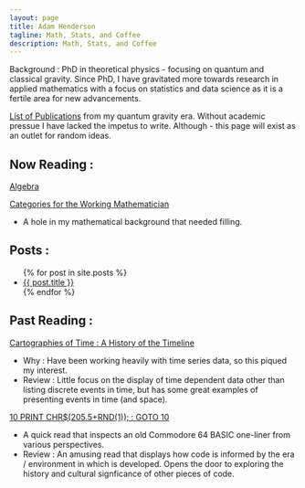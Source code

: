 ```yaml
---
layout: page
title: Adam Henderson
tagline: Math, Stats, and Coffee
description: Math, Stats, and Coffee
---
```


Background : PhD in theoretical physics - focusing on quantum and classical gravity. Since PhD, I have gravitated
more towards research in applied mathematics with a focus on statistics and data science as it is a fertile area
for new advancements. 

[List of Publications](http://inspirehep.net/author/profile/A.Henderson.1) from my quantum gravity era. Without academic
pressue I have lacked the impetus to write. Although - this page will exist as an outlet for random ideas.

Now Reading : 
-------------

[Algebra](https://www.amazon.com/Algebra-Graduate-Texts-Mathematics-v/dp/0387905189)

[Categories for the Working Mathematician](https://en.wikipedia.org/wiki/Categories_for_the_Working_Mathematician)
  * A hole in my mathematical background that needed filling.

Posts : 
--------------

<ul>
  {% for post in site.posts %}
  <li class="post-title"><a href="{{ post.url }}">{{ post.title }}</a></li>
  {% endfor %}
</ul>

Past Reading :
---------------

[Cartographies of Time : A History of the Timeline](https://www.amazon.com/Cartographies-Time-Timeline-Daniel-Rosenberg/dp/1616890584)
  * Why : Have been working heavily with time series data, so this piqued my interest.
  * Review : Little focus on the display of time dependent data other than listing discrete events in time, but has some great examples
  of presenting events in time (and space).

[10 PRINT CHR$(205.5+RND(1)); : GOTO 10](http://10print.org)
  * A quick read that inspects an old Commodore 64 BASIC one-liner from various perspectives.
  * Review : An amusing read that displays how code is informed by the era / environment in which is 
  developed. Opens the door to exploring the history and cultural signficance of other pieces of code.